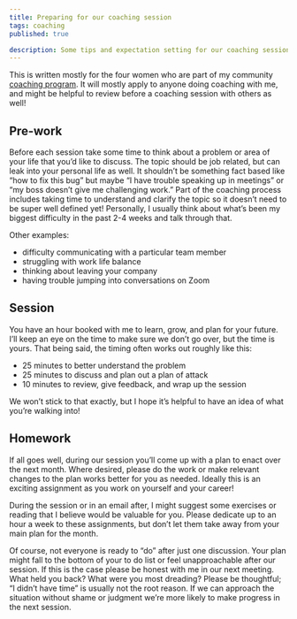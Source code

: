 ```yaml
---
title: Preparing for our coaching session
tags: coaching
published: true

description: Some tips and expectation setting for our coaching sessions
---
```


This is written mostly for the four women who are part of my community [coaching program](/blog/2021/coaching-sessions/). It will mostly apply to anyone doing coaching with me, and might be helpful to review before a coaching session with others as well!

## Pre-work

Before each session take some time to think about a problem or area of your life that you’d like to discuss. The topic should be job related, but can leak into your personal life as well. It shouldn’t be something fact based like “how to fix this bug” but maybe “I have trouble speaking up in meetings” or “my boss doesn’t give me challenging work.” Part of the coaching process includes taking time to understand and clarify the topic so it doesn’t need to be super well defined yet! Personally, I usually think about what’s been my biggest difficulty in the past 2-4 weeks and talk through that.

Other examples:

* difficulty communicating with a particular team member
* struggling with work life balance
* thinking about leaving your company
* having trouble jumping into conversations on Zoom

## Session

You have an hour booked with me to learn, grow, and plan for your future. I’ll keep an eye on the time to make sure we don’t go over, but the time is yours. That being said, the timing often works out roughly like this:

* 25 minutes to better understand the problem
* 25 minutes to discuss and plan out a plan of attack
* 10 minutes to review, give feedback, and wrap up the session

We won’t stick to that exactly, but I hope it’s helpful to have an idea of what you’re walking into!

## Homework

If all goes well, during our session you’ll come up with a plan to enact over the next month. Where desired, please do the work or make relevant changes to the plan works better for you as needed. Ideally this is an exciting assignment as you work on yourself and your career!

During the session or in an email after, I might suggest some exercises or reading that I believe would be valuable for you. Please dedicate up to an hour a week to these assignments, but don’t let them take away from your main plan for the month.

Of course, not everyone is ready to “do” after just one discussion. Your plan might fall to the bottom of your to do list or feel unapproachable after our session. If this is the case please be honest with me in our next meeting. What held you back? What were you most dreading? Please be thoughtful; “I didn’t have time” is usually not the root reason. If we can approach the situation without shame or judgment we’re more likely to make progress in the next session.
